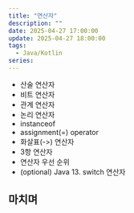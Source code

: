 ```yaml
---
title: "연산자"
description: ""
date: 2025-04-27 17:00:00
update: 2025-04-27 18:00:00
tags:
  - Java/Kotlin
series: 
---
```


- 산술 연산자
- 비트 연산자
- 관계 연산자
- 논리 연산자
- instanceof
- assignment(=) operator
- 화살표(->) 연산자
- 3항 연산자
- 연산자 우선 순위
- (optional) Java 13. switch 연산자

## 마치며 

